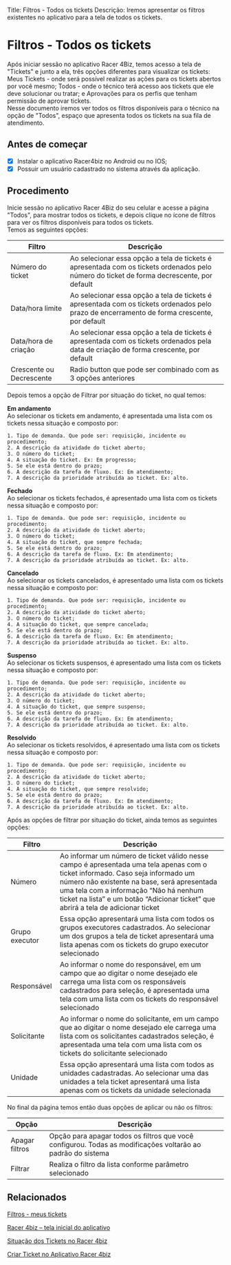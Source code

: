 Title: Filtros - Todos os tickets
Descrição: Iremos apresentar os filtros existentes no aplicativo para a tela de todos os tickets.

# Filtros - Todos os tickets

Após iniciar sessão no aplicativo Racer 4Biz, temos acesso a tela de "Tickets" e junto a ela, três opções diferentes para visualizar os tickets: Meus Tickets - onde será possível realizar as ações para os tickets abertos por você mesmo; Todos - onde o técnico terá acesso aos tickets que ele deve solucionar ou tratar; e Aprovações para os perfis que tenham permissão de aprovar tickets.  
Nesse documento iremos ver todos os filtros disponíveis para o técnico na opção de "Todos", espaço que apresenta todos os tickets na sua fila de atendimento.

## Antes de começar

- [x] Instalar o aplicativo Racer4biz no Android ou no IOS;  
- [x] Possuir um usuário cadastrado no sistema através da aplicação.

## Procedimento

Inicie sessão no aplicativo Racer 4Biz do seu celular e acesse a página "Todos", para mostrar todos os tickets, e depois clique no ícone de filtros para ver os filtros disponíveis para todos os tickets.  
Temos as seguintes opções:  

|Filtro|Descrição|
|------|---------|
|Número do ticket|Ao selecionar essa opção a tela de tickets é apresentada com os tickets ordenados pelo número do ticket de forma decrescente, por default|
|Data/hora limite|Ao selecionar essa opção a tela de tickets é apresentada com os tickets ordenados pelo prazo de encerramento de forma crescente, por default|
|Data/hora de criação|Ao selecionar essa opção a tela de tickets é apresentada com os tickets ordenados pela data de criação de forma crescente, por default|
|Crescente ou Decrescente|Radio button que pode ser combinado com as 3 opções anteriores|

Depois temos a opção de Filtrar por situação do ticket, no qual temos:

**Em andamento**  
Ao selecionar os tickets em andamento, é apresentada uma lista com os tickets nessa situação e composto por:  
  
    1. Tipo de demanda. Que pode ser: requisição, incidente ou procedimento;
    2. A descrição da atividade do ticket aberto;
    3. O número do ticket;
    4. A situação do ticket. Ex: Em progresso;
    5. Se ele está dentro do prazo;
    6. A descrição da tarefa de fluxo. Ex: Em atendimento;
    7. A descrição da prioridade atribuída ao ticket. Ex: alto.
    
**Fechado**  
Ao selecionar os tickets fechados, é apresentado uma lista com os tickets nessa situação e composto por:

    1. Tipo de demanda. Que pode ser: requisição, incidente ou procedimento;
    2. A descrição da atividade do ticket aberto;
    3. O número do ticket;
    4. A situação do ticket, que sempre fechada;
    5. Se ele está dentro do prazo;
    6. A descrição da tarefa de fluxo. Ex: Em atendimento;
    7. A descrição da prioridade atribuída ao ticket. Ex: alto.
    
**Cancelado**  
Ao selecionar os tickets cancelados, é apresentado uma lista com os tickets nessa situação e composto por:

    1. Tipo de demanda. Que pode ser: requisição, incidente ou procedimento;
    2. A descrição da atividade do ticket aberto;
    3. O número do ticket;
    4. A situação do ticket, que sempre cancelada;
    5. Se ele está dentro do prazo;
    6. A descrição da tarefa de fluxo. Ex: Em atendimento;
    7. A descrição da prioridade atribuída ao ticket. Ex: alto.
    
**Suspenso**  
Ao selecionar os tickets suspensos, é apresentado uma lista com os tickets nessa situação e composto por:  

    1. Tipo de demanda. Que pode ser: requisição, incidente ou procedimento;
    2. A descrição da atividade do ticket aberto;
    3. O número do ticket;
    4. A situação do ticket, que sempre suspenso;
    5. Se ele está dentro do prazo;
    6. A descrição da tarefa de fluxo. Ex: Em atendimento;
    7. A descrição da prioridade atribuída ao ticket. Ex: alto.
    
**Resolvido**  
Ao selecionar os tickets resolvidos, é apresentado uma lista com os tickets nessa situação e composto por:

    1. Tipo de demanda. Que pode ser: requisição, incidente ou procedimento;
    2. A descrição da atividade do ticket aberto;
    3. O número do ticket;
    4. A situação do ticket, que sempre resolvido;
    5. Se ele está dentro do prazo;
    6. A descrição da tarefa de fluxo. Ex: Em atendimento;
    7. A descrição da prioridade atribuída ao ticket. Ex: alto.
    
Após as opções de filtrar por situação do ticket, ainda temos as seguintes opções:

|Filtro|Descrição|
|------|---------|
|Número|Ao informar um número de ticket válido nesse campo é apresentada uma tela apenas com o ticket informado. Caso seja informado um número não existente na base, será apresentada uma tela com a informação “Não há nenhum ticket na lista” e um botão “Adicionar ticket” que abrirá a tela de adicionar ticket|
|Grupo executor|Essa opção apresentará uma lista com todos os grupos executores cadastrados. Ao selecionar um dos grupos a tela de ticket apresentará uma lista apenas com os tickets do grupo executor selecionado|
|Responsável|Ao informar o nome do responsável, em um campo que ao digitar o nome desejado ele carrega uma lista com os responsáveis cadastrados para seleção, é apresentada uma tela com uma lista com os tickets do responsável selecionado|
|Solicitante|Ao informar o nome do solicitante, em um campo que ao digitar o nome desejado ele carrega uma lista com os solicitantes cadastrados seleção, é apresentada uma tela com uma lista com os tickets do solicitante selecionado|
|Unidade|Essa opção apresentará uma lista com todos as unidades cadastradas. Ao selecionar uma das unidades a tela ticket apresentará uma lista apenas com os tickets da unidade selecionada|

No final da página temos então duas opções de aplicar ou não os filtros:

|Opção|Descrição|
|-----|---------|
|Apagar filtros| Opção para apagar todos os filtros que você configurou. Todas as modificações voltarão ao padrão do sistema|
|Filtrar|Realiza o filtro da lista conforme parâmetro selecionado|

## Relacionados

[Filtros - meus tickets](/pt-br/4biz-helium/additional-features/racer-4biz-app/my-tickets-filters.html)

[Racer 4biz – tela inicial do aplicativo](/pt-br/4biz-helium/additional-features/racer-4biz-app/racer-homescreen.html)

[Situação dos Tickets no Racer 4biz](/pt-br/4biz-helium/additional-features/racer-4biz-app/ticket-status-racer.html)

[Criar Ticket no Aplicativo Racer 4biz](/pt-br/4biz-helium/additional-features/racer-4biz-app/create-ticket-racer.html)


